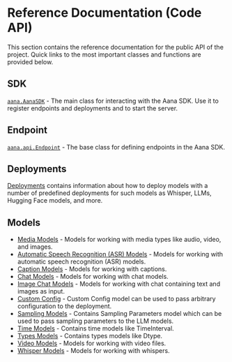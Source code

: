 # Reference Documentation (Code API)

This section contains the reference documentation for the public API of the project. Quick links to the most important classes and functions are provided below.

## SDK

[`aana.AanaSDK`](./sdk.md#aana.AanaSDK) - The main class for interacting with the Aana SDK. Use it to register endpoints and deployments and to start the server.

## Endpoint

[`aana.api.Endpoint`](./endpoint.md#aana.api.Endpoint) - The base class for defining endpoints in the Aana SDK.

## Deployments

[Deployments](./deployments.md) contains information about how to deploy models with a number of predefined deployments for such models as Whisper, LLMs, Hugging Face models, and more.

## Models

- [Media Models](./models/media.md) - Models for working with media types like audio, video, and images.
- [Automatic Speech Recognition (ASR) Models](./models/asr.md) - Models for working with automatic speech recognition (ASR) models.
- [Caption Models](./models/captions.md) - Models for working with captions.
- [Chat Models](./models/chat.md) - Models for working with chat models.
- [Image Chat Models](./models/image_chat.md) - Models for working with chat containing text and images as input.
- [Custom Config](./models/custom_config.md) - Custom Config model can be used to pass arbitrary configuration to the deployment.
- [Sampling Models](./models/sampling.md) - Contains Sampling Parameters model which can be used to pass sampling parameters to the LLM models.
- [Time Models](./models/time.md) - Contains time models like TimeInterval.
- [Types Models](./models/types.md) - Contains types models like Dtype.
- [Video Models](./models/video.md) - Models for working with video files.
- [Whisper Models](./models/whisper.md) - Models for working with whispers.

